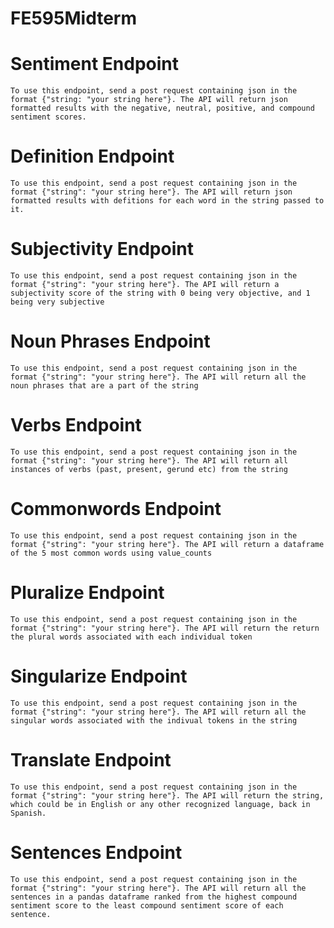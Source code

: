 # FE595Midterm

# Sentiment Endpoint 
    To use this endpoint, send a post request containing json in the format {"string: "your string here"}. The API will return json formatted results with the negative, neutral, positive, and compound sentiment scores.

# Definition Endpoint
    To use this endpoint, send a post request containing json in the format {"string": "your string here"}. The API will return json formatted results with defitions for each word in the string passed to it.
    
# Subjectivity Endpoint
    To use this endpoint, send a post request containing json in the format {"string": "your string here"}. The API will return a subjectivity score of the string with 0 being very objective, and 1 being very subjective

# Noun Phrases Endpoint
    To use this endpoint, send a post request containing json in the format {"string": "your string here"}. The API will return all the noun phrases that are a part of the string

# Verbs Endpoint
    To use this endpoint, send a post request containing json in the format {"string": "your string here"}. The API will return all instances of verbs (past, present, gerund etc) from the string
    
# Commonwords Endpoint
    To use this endpoint, send a post request containing json in the format {"string": "your string here"}. The API will return a dataframe of the 5 most common words using value_counts

# Pluralize Endpoint
    To use this endpoint, send a post request containing json in the format {"string": "your string here"}. The API will return the return the plural words associated with each individual token 

# Singularize Endpoint
    To use this endpoint, send a post request containing json in the format {"string": "your string here"}. The API will return all the singular words associated with the indivual tokens in the string
    

# Translate Endpoint
    To use this endpoint, send a post request containing json in the format {"string": "your string here"}. The API will return the string, which could be in English or any other recognized language, back in Spanish. 

# Sentences Endpoint
    To use this endpoint, send a post request containing json in the format {"string": "your string here"}. The API will return all the sentences in a pandas dataframe ranked from the highest compound sentiment score to the least compound sentiment score of each sentence. 

